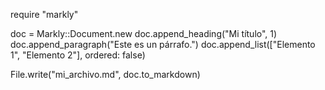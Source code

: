 require "markly"

doc = Markly::Document.new
doc.append_heading("Mi título", 1)
doc.append_paragraph("Este es un párrafo.")
doc.append_list(["Elemento 1", "Elemento 2"], ordered: false)

File.write("mi_archivo.md", doc.to_markdown)


